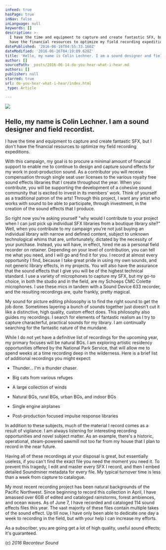 ```yaml
---
inFeed: true
hasPage: true
inNav: false
inLanguage: null
keywords: []
description: >-
  I have the time and equipment to capture and create fantastic SFX, but I don’t
  have the financial resources to optimize my field recording expeditions.
datePublished: '2016-06-16T04:55:33.160Z'
dateModified: '2016-06-16T04:19:09.620Z'
title: 'Hello, my name is Colin Lechner. I am a sound designer and field recordist.'
author: []
sourcePath: _posts/2016-06-14-do-you-hear-what-i-hear.md
authors: []
publisher: null
starred: true
url: do-you-hear-what-i-hear/index.html
_type: Article

---
```

![](https://the-grid-user-content.s3-us-west-2.amazonaws.com/6c2fb67a-0041-4df6-b9f3-849de649867b.jpg)

## Hello, my name is Colin Lechner. I am a sound designer and field recordist.

I have the time and equipment to capture and create fantastic SFX, but I don't have the financial resources to optimize my field recording expeditions.

With this campaign, my goal is to procure a minimal amount of financial support to enable me to continue to design and capture sound effects for my work in post-production sound. As a contributor you will receive compensation through single seat user licenses to the various royalty free sound effects libraries that I create throughout the year. When you contribute, you will be supporting the development of a cohesive sound community that is excited to invest in its members' work. Think of yourself as a traditional patron of the arts! Through this project, I want any artist who works with sound to be able to participate, through investment, in the creation of the sound effects that I produce. 

So right now you're asking yourself "why would I contribute to your project when I can just pick up individual SFX libraries from a boutique library site?" Well, when you contribute to my campaign you're not just buying an individual library with narrow and defined content, subject to unknown technological whims that are, unfortunately, dictated by the necessity of your purchase. Instead, you will have, in effect, hired me as a personal field recorder on retainer. Depending on your level of contribution, you can tell me what you need, and I will go and find it for you. I record at almost every opportunity I find, because I take great pride in using my own sounds, and not generic library effects, in my projects. You will also have the assurance that the sound effects that I give you will be of the highest technical standard. I use a variety of microphones to capture my SFX, but my go-to choice, in both the studio and in the field, are my Schoeps CMC Colette microphones. I use these mics in tandem with a Sound Device 633 recorder, and the resulting recordings are, quite frankly, pretty magical. 

My sound for picture editing philosophy is to find the right sound to get the job done. Sometimes layering a bunch of sounds together just doesn't cut it like a distinctive, high quality, custom effect does. This philosophy also guides my recordings. I search for elements of fantastic realism as I try to capture characterful, practical sounds for my library. I am continually searching for the fantastic nature of the mundane. 

While I do not yet have a definitive list of recordings for the upcoming year, my primary focuses will be natural BGs. I am exploring artistic residency opportunities offered by the National Park Service, that will allow me to spend weeks at a time recording deep in the wilderness. Here is a brief list of additional recordings you might expect:

* Thunder... I'm a thunder chaser.

* Big cats from various refuges

* A large collection of winds

* Natural BGs, rural BGs, urban BGs, and indoor BGs

* Single engine airplanes

* Post-production focused impulse response libraries

In addition to these subjects, much of the material I record comes as a result of vigilance. I am always listening for interesting recording opportunities and novel subject matter. As an example, there's a historic, operational, steam-powered sawmill not too far from my house that I plan to record in the near future.

Having all of these recordings at your disposal is great, but essentially useless, if you can't find the exact file you need the moment you need it. To prevent this tragedy, I edit and master every SFX I record, and then I embed detailed Soundminer metadata for every file. My typical turnover time is less than a week from capture to catalogue.

My most recent recording project has been natural backgrounds of the Pacific Northwest. Since beginning to record this collection in April, I have amassed over 6GB of edited and cataloged rainstorms, forest ambiences, and ocean waves. As of June 7, I have recorded and cataloged 114 sound effects files this year. The vast majority of these files contain multiple takes of the sound effect. Up till now, I have only been able to dedicate one day a week to recording in the field, but with your help I can increase my efforts. 

As a subscriber, you are going get a lot of high quality, useful sound effects; it's guaranteed.

(c) _2016 Raconteur Sound_